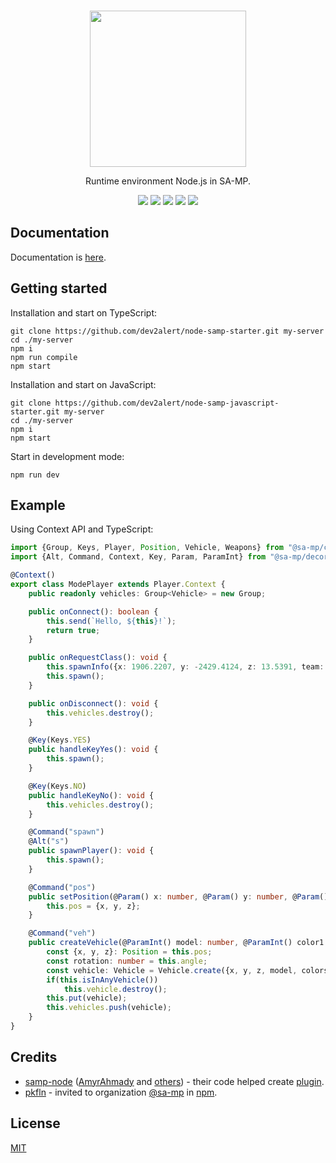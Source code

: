 <br />
<p align="center">
    <a href="https://github.com/dev2alert/node-samp">
        <img src="https://raw.githubusercontent.com/dev2alert/node-samp/main/big-logo.png" width="250px" />
    </a>
</p>
<p align="center">
    Runtime environment Node.js in SA-MP.
</p>
<p align="center">
    <a href="https://github.com/dev2alert/node-samp/releases/"><img src="https://img.shields.io/github/v/release/dev2alert/node-samp" /></a>
    <a href="https://github.com/dev2alert/node-samp/releases/"><img src="https://img.shields.io/github/downloads/dev2alert/node-samp/total" /></a>
    <a href="https://nodejs.org/"><img src="https://img.shields.io/static/v1?label=node&message=16.13.0&color=green" /></a>
    <a href="https://github.com/dev2alert/node-samp"><img src="https://img.shields.io/github/stars/dev2alert/node-samp?style=social" /></a>
    <a href="https://github.com/dev2alert/node-samp/blob/main/LICENSE"><img src="https://img.shields.io/github/license/dev2alert/node-samp" /></a>
</p>

## Documentation
<p>
    Documentation is <a href="https://github.com/dev2alert/node-samp/wiki">here</a>.
</p>

## Getting started
Installation and start on TypeScript:
```
git clone https://github.com/dev2alert/node-samp-starter.git my-server
cd ./my-server
npm i
npm run compile
npm start
```
Installation and start on JavaScript:
```
git clone https://github.com/dev2alert/node-samp-javascript-starter.git my-server
cd ./my-server
npm i
npm start
```
Start in development mode:
```
npm run dev
```

## Example
Using Context API and TypeScript:
```typescript
import {Group, Keys, Player, Position, Vehicle, Weapons} from "@sa-mp/core";
import {Alt, Command, Context, Key, Param, ParamInt} from "@sa-mp/decorators";

@Context()
export class ModePlayer extends Player.Context {
    public readonly vehicles: Group<Vehicle> = new Group;

    public onConnect(): boolean {
        this.send(`Hello, ${this}!`);
        return true;
    }

    public onRequestClass(): void {
        this.spawnInfo({x: 1906.2207, y: -2429.4124, z: 13.5391, team: 0, skin: 68, rotation: 0, weapons: [{type: Weapons.AK47, ammo: 89}]});
        this.spawn();
    }

    public onDisconnect(): void {
        this.vehicles.destroy();
    }

    @Key(Keys.YES)
    public handleKeyYes(): void {
        this.spawn();
    }

    @Key(Keys.NO)
    public handleKeyNo(): void {
        this.vehicles.destroy();
    }

    @Command("spawn")
    @Alt("s")
    public spawnPlayer(): void {
        this.spawn();
    }

    @Command("pos")
    public setPosition(@Param() x: number, @Param() y: number, @Param() z: number): void {
        this.pos = {x, y, z};
    }

    @Command("veh")
    public createVehicle(@ParamInt() model: number, @ParamInt() color1: number, @ParamInt() color2: number): void {
        const {x, y, z}: Position = this.pos;
        const rotation: number = this.angle;
        const vehicle: Vehicle = Vehicle.create({x, y, z, model, colors: [color1, color2], rotation});
        if(this.isInAnyVehicle())
            this.vehicle.destroy();
        this.put(vehicle);
        this.vehicles.push(vehicle);
    }
}
```

## Credits
<ul>
    <li>
        <a href="https://github.com/AmyrAhmady/samp-node">samp-node</a> (<a href="https://github.com/AmyrAhmady">AmyrAhmady</a> and <a href="https://github.com/AmyrAhmady/samp-node#credits">others</a>) - their code helped create <a href="https://github.com/dev2alert/node-samp-plugin">plugin</a>.
    </li>
    <li>
        <a href="https://github.com/pkfln">pkfln</a> - invited to organization <a href="https://www.npmjs.com/org/sa-mp">@sa-mp</a> in <a href="https://www.npmjs.com/">npm</a>.
    </li>
</ul>

## License
<p>
    <a href="https://github.com/dev2alert/node-samp/blob/main/LICENSE">MIT</a>
</p>
